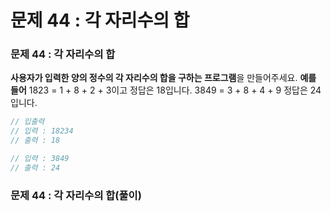 # 문제 44 : 각 자리수의 합

### 문제 44 : 각 자리수의 합

**사용자가 입력한 양의 정수의 각 자리수의 합을 구하는 프로그램**을 만들어주세요. **예를 들어** 1823 = 1 + 8 + 2 + 3이고 정답은 18입니다. 3849 = 3 + 8 + 4 + 9 정답은 24입니다.

```javascript
// 입출력
// 입력 : 18234
// 출력 : 18

// 입력 : 3849
// 출력 : 24
```

###  문제 44 : 각 자리수의 합\(풀이\)



